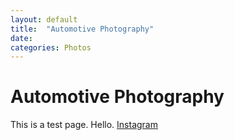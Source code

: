 ```yaml
---
layout: default
title:  "Automotive Photography"
date:   
categories: Photos
---
```

# Automotive Photography
This is a test page. Hello.
[Instagram](https://instagram.com/feinfotos)
